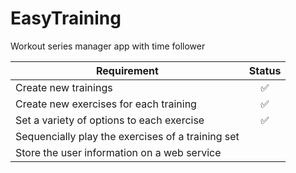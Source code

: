 # EasyTraining
Workout series manager app with time follower

| Requirement | Status |
|-------------|:-----------:|
| Create new trainings | :white_check_mark: |
| Create new exercises for each training | :white_check_mark: |
| Set a variety of options to each exercise | :white_check_mark: |
| Sequencially play the exercises of a training set | |
| Store the user information on a web service | |
